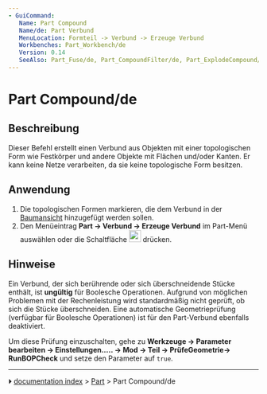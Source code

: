 ```yaml
---
- GuiCommand:
   Name: Part Compound‏‎
   Name/de: Part Verbund
   MenuLocation: Formteil -> Verbund -> Erzeuge Verbund
   Workbenches: Part_Workbench/de
   Version: 0.14
   SeeAlso: Part_Fuse/de, Part_CompoundFilter/de, Part_ExplodeCompound/de
---
```


# Part Compound/de



## Beschreibung

Dieser Befehl erstellt einen Verbund aus Objekten mit einer topologischen Form wie Festkörper und andere Objekte mit Flächen und/oder Kanten. Er kann keine Netze verarbeiten, da sie keine topologische Form besitzen.



## Anwendung

1.  Die topologischen Formen markieren, die dem Verbund in der [Baumansicht](Tree_view/de.md) hinzugefügt werden sollen.
2.  Den Menüeintrag **Part → Verbund → Erzeuge Verbund** im Part-Menü auswählen oder die Schaltfläche <img alt="" src=images/Part_Compound.svg  style="width:24px;"> drücken.



## Hinweise

Ein Verbund, der sich berührende oder sich überschneidende Stücke enthält, ist **ungültig** für Boolesche Operationen. Aufgrund von möglichen Problemen mit der Rechenleistung wird standardmäßig nicht geprüft, ob sich die Stücke überschneiden. Eine automatische Geometrieprüfung (verfügbar für Boolesche Operationen) ist für den Part-Verbund ebenfalls deaktiviert.

Um diese Prüfung einzuschalten, gehe zu **Werkzeuge → Parameter bearbeiten → Einstellungen..... → Mod → Teil → PrüfeGeometrie→ RunBOPCheck** und setze den Parameter auf `true`.



---
⏵ [documentation index](../README.md) > [Part](Part_Workbench.md) > Part Compound/de
